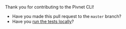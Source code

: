 Thank you for contributing to the Pivnet CLI!

- Have you made this pull request to the `master` branch?
- Have you [run the tests locally](https://github.com/pivotal-cf/pivnet-cli#running-the-tests)?
